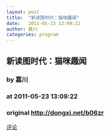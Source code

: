 ```yaml
---
layout: post
title:  "新读图时代：猫咪趣闻"
date:   2011-05-23 13:09:22
author: 嘉川
categories: program
---
```


## 新读图时代：猫咪趣闻
### by 嘉川
### at 2011-05-23 13:09:22
### original <http://dongxi.net/b06zr>

<a href="http://dongxi.net/b06zr#bshare_buttons">评论</a>  <p><img src="http://www.dongxi.net/upload/attached/2011/05/23/101810_23569.png" alt="" border="0"><img src="http://www.dongxi.net/upload/attached/2011/05/23/105744_85315.png" alt="" border="0"><img src="http://www.dongxi.net/upload/attached/2011/05/23/105757_32028.png" alt="" border="0"><img src="http://www.dongxi.net/upload/attached/2011/05/23/110924_90195.png" alt="" border="0"><img src="http://www.dongxi.net/upload/attached/2011/05/23/152929_85160.png" alt="" border="0"><img src="http://www.dongxi.net/upload/attached/2011/05/23/115151_48509.png" alt="" border="0"><img src="http://www.dongxi.net/upload/attached/2011/05/23/120555_27002.png" alt="" border="0"><img src="http://www.dongxi.net/upload/attached/2011/05/23/121336_99493.png" alt="" border="0"></p>